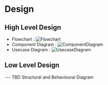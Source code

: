 # Design

## High Level Design 
* Flowchart :
![Flowchart](https://github.com/Rahul-S-Iyer/Mini-Project--266445/blob/main/2_Design/Flowchart.png)
* Component Diagram :
![ComponentDiagram](https://github.com/Rahul-S-Iyer/Mini-Project--266445/blob/main/Design/Component%20Diagram.png)
* Usecase Diagram :
![UsecaseDiagram](https://github.com/Rahul-S-Iyer/Mini-Project--266445/blob/main/Design/Usecase%20Diagram.png)

## Low Level Design 

--- TBD Structural and Behavioural Diagram

